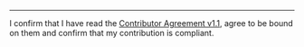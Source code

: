 

______________________________________
I confirm that I have read the [Contributor Agreement v1.1](https://github.com/tegonal/github-commons/blob/v3.0.1/.github/Contributor%20Agreement.txt), agree to be bound on them and confirm that my contribution is compliant.
